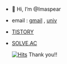 - 👋 Hi, I’m @Imaspear
- email : [gmail](rjsckdd12@gmail.com) , [univ](geonc123@pukyong.ac.kr)
- [TISTORY](https://imspear.tistory.com)
- [SOLVE.AC](https://solved.ac/profile/geonc123)


  [![Hits](https://hits.seeyoufarm.com/api/count/incr/badge.svg?url=https%3A%2F%2Fgithub.com%2FImaspear&count_bg=%239A9B9A&title_bg=%23555555&icon=&icon_color=%23E7E7E7&title=hits&edge_flat=false)](https://hits.seeyoufarm.com)
  Thank you!!

<!---
Imaspear/Imaspear is a ✨ special ✨ repository because its `README.md` (this file) appears on your GitHub profile.
You can click the Preview link to take a look at your changes.
--->
